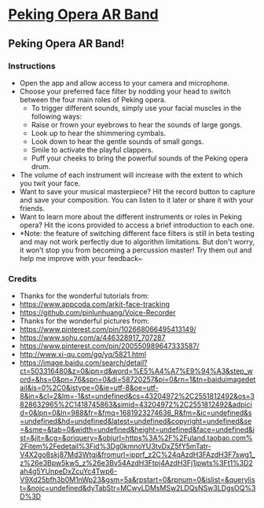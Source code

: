 # [Peking Opera AR Band](https://github.com/lydia-lll/FinalProject_OperaBand/)

## Peking Opera AR Band!

### Instructions

- Open the app and allow access to your camera and microphone.
- Choose your preferred face filter by nodding your head to switch between the four main roles of Peking opera.
    - To trigger different sounds, simply use your facial muscles in the following ways:
    - Raise or frown your eyebrows to hear the sounds of large gongs.
    - Look up to hear the shimmering cymbals.
    - Look down to hear the gentle sounds of small gongs.
    - Smile to activate the playful clappers.
    - Puff your cheeks to bring the powerful sounds of the Peking opera drum.
- The volume of each instrument will increase with the extent to which you twit your face.
- Want to save your musical masterpiece? Hit the record button to capture and save your composition. You can listen to it later or share it with your friends.
- Want to learn more about the different instruments or roles in Peking opera? Hit the icons provided to access a brief introduction to each one.
- *Note: the feature of switching different face filters is still in beta testing and may not work perfectly due to algorithm limitations. But don't worry, it won’t stop you from becoming a percussion master! Try them out and help me improve with your feedback~


### Credits

- Thanks for the wonderful tutorials from:
- https://www.appcoda.com/arkit-face-tracking
- https://github.com/pinlunhuang/Voice-Recorder
- Thanks for the wonderful pictures from:
- https://www.pinterest.com/pin/102668066495413149/
- https://www.sohu.com/a/446328917_707287
- https://www.pinterest.com/pin/200550989647333587/
- http://www.xi-qu.com/gq/yq/5821.html
- https://image.baidu.com/search/detail?ct=503316480&z=0&ipn=d&word=%E5%A4%A7%E9%94%A3&step_word=&hs=0&pn=76&spn=0&di=58720257&pi=0&rn=1&tn=baiduimagedetail&is=0%2C0&istype=0&ie=utf-8&oe=utf-8&in=&cl=2&lm=-1&st=undefined&cs=43204972%2C2551812492&os=3828632965%2C1418745863&simid=43204972%2C2551812492&adpicid=0&lpn=0&ln=988&fr=&fmq=1681923274636_R&fm=&ic=undefined&s=undefined&hd=undefined&latest=undefined&copyright=undefined&se=&sme=&tab=0&width=undefined&height=undefined&face=undefined&ist=&jit=&cg=&oriquery=&objurl=https%3A%2F%2Fuland.taobao.com%2Fitem%2Fedetail%3Fid%3Dg0kmnoYU3tvDxZ5fY5mTatr-V4X2go8skj87Md3Wtgj&fromurl=ipprf_z2C%24qAzdH3FAzdH3F7swg1_z%26e3Bpw5kw5_z%26e3Bv54AzdH3Ftpj4AzdH3Fj1jpwts%3Ft1%3D2ah4g5YUnpeDxZcuYc4Twp6-V9Xd25bfh3b0M1nWp23&gsm=5a&rpstart=0&rpnum=0&islist=&querylist=&nojc=undefined&dyTabStr=MCwyLDMsMSw2LDQsNSw3LDgsOQ%3D%3D

